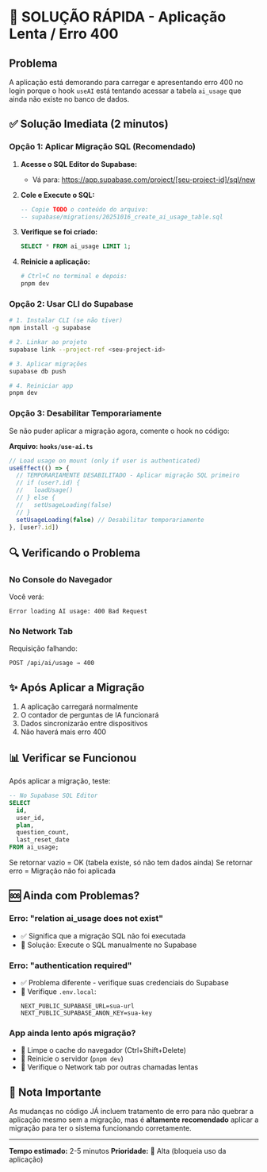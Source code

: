 # 🚨 SOLUÇÃO RÁPIDA - Aplicação Lenta / Erro 400

## Problema
A aplicação está demorando para carregar e apresentando erro 400 no login porque o hook `useAI` está tentando acessar a tabela `ai_usage` que ainda não existe no banco de dados.

## ✅ Solução Imediata (2 minutos)

### Opção 1: Aplicar Migração SQL (Recomendado)

1. **Acesse o SQL Editor do Supabase:**
   - Vá para: https://app.supabase.com/project/[seu-project-id]/sql/new

2. **Cole e Execute o SQL:**
   ```sql
   -- Copie TODO o conteúdo do arquivo:
   -- supabase/migrations/20251016_create_ai_usage_table.sql
   ```

3. **Verifique se foi criado:**
   ```sql
   SELECT * FROM ai_usage LIMIT 1;
   ```

4. **Reinicie a aplicação:**
   ```bash
   # Ctrl+C no terminal e depois:
   pnpm dev
   ```

### Opção 2: Usar CLI do Supabase

```bash
# 1. Instalar CLI (se não tiver)
npm install -g supabase

# 2. Linkar ao projeto
supabase link --project-ref <seu-project-id>

# 3. Aplicar migrações
supabase db push

# 4. Reiniciar app
pnpm dev
```

### Opção 3: Desabilitar Temporariamente

Se não puder aplicar a migração agora, comente o hook no código:

**Arquivo: `hooks/use-ai.ts`**
```typescript
// Load usage on mount (only if user is authenticated)
useEffect(() => {
  // TEMPORARIAMENTE DESABILITADO - Aplicar migração SQL primeiro
  // if (user?.id) {
  //   loadUsage()
  // } else {
  //   setUsageLoading(false)
  // }
  setUsageLoading(false) // Desabilitar temporariamente
}, [user?.id])
```

## 🔍 Verificando o Problema

### No Console do Navegador
Você verá:
```
Error loading AI usage: 400 Bad Request
```

### No Network Tab
Requisição falhando:
```
POST /api/ai/usage → 400
```

## ✨ Após Aplicar a Migração

1. A aplicação carregará normalmente
2. O contador de perguntas de IA funcionará
3. Dados sincronizarão entre dispositivos
4. Não haverá mais erro 400

## 📊 Verificar se Funcionou

Após aplicar a migração, teste:

```sql
-- No Supabase SQL Editor
SELECT 
  id, 
  user_id, 
  plan, 
  question_count, 
  last_reset_date 
FROM ai_usage;
```

Se retornar vazio = OK (tabela existe, só não tem dados ainda)
Se retornar erro = Migração não foi aplicada

## 🆘 Ainda com Problemas?

### Erro: "relation ai_usage does not exist"
- ✅ Significa que a migração SQL não foi executada
- 🔧 Solução: Execute o SQL manualmente no Supabase

### Erro: "authentication required"
- ✅ Problema diferente - verifique suas credenciais do Supabase
- 🔧 Verifique `.env.local`:
  ```
  NEXT_PUBLIC_SUPABASE_URL=sua-url
  NEXT_PUBLIC_SUPABASE_ANON_KEY=sua-key
  ```

### App ainda lento após migração?
- 🔧 Limpe o cache do navegador (Ctrl+Shift+Delete)
- 🔧 Reinicie o servidor (`pnpm dev`)
- 🔧 Verifique o Network tab por outras chamadas lentas

## 📝 Nota Importante

As mudanças no código JÁ incluem tratamento de erro para não quebrar a aplicação mesmo sem a migração, mas é **altamente recomendado** aplicar a migração para ter o sistema funcionando corretamente.

---

**Tempo estimado:** 2-5 minutos
**Prioridade:** 🔴 Alta (bloqueia uso da aplicação)
